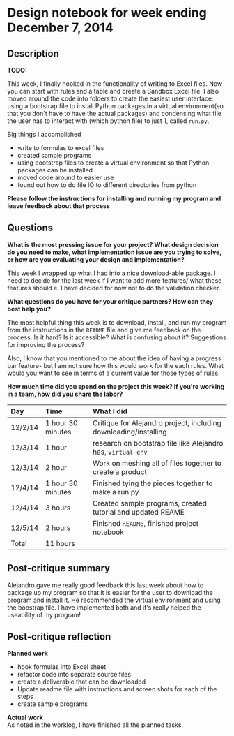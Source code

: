 # Design notebook for week ending December 7, 2014

## Description

**TODO:**   

This week, I finally hooked in the functionality of writing to Excel files. Now you can start with rules and a table and create a Sandbox Excel file. I also moved around the code into folders to create the easiest user interface: using a bootstrap file to install Python packages in a virtual environment(so that you don't have to have the actual packages) and condensing what file the user has to interact with (which python file) to just 1, called `run.py`.

Big things I accomplished
- write to formulas to excel files
- created sample programs
- using bootstrap files to create a virtual environment so that Python packages can be installed 
- moved code around to easier use 
- found out how to do file IO to different directories from  python 

**Please follow the instructions for installing and running my program and leave feedback about that process**

## Questions

**What is the most pressing issue for your project? What design decision do
you need to make, what implementation issue are you trying to solve, or how
are you evaluating your design and implementation?**

This week I wrapped up what I had into a nice download-able package.  I need to decide for the last week if I want to add more features/ what those features should e. I have decided for now not to do the validation checker. 

**What questions do you have for your critique partners? How can they best help
you?**

The most helpful thing this week is to download, install, and run my program from the instructions in the `README` file and give me feedback on the process. Is it hard? Is it accessible? What is confusing about it? Suggestions for improving the process?

Also, I know that you mentioned to me about the idea of having a progress bar feature- but I am not sure how this would work for the each rules. What would you want to see in terms of a current value for those types of rules. 


**How much time did you spend on the project this week? If you're working in a team, how did you share the labor?**

|Day | Time | What I did|
|:---|:-----|:---------|
| 12/2/14| 1 hour 30 minutes | Critique for Alejandro project, including downloading/installing |
| 12/3/14 | 1 hour | research on bootstrap file like Alejandro has, `virtual env`|
| 12/3/14 | 2 hour | Work on meshing all of files together to create a product |
| 12/4/14 | 1 hour 30 minutes | Finished tying the pieces together to make a run.py |
| 12/4/14 | 3 hours | Created sample programs, created tutorial and updated REAME | 
| 12/5/14 | 2 hours | Finished `README`, finished project notebook | 
| Total | 11 hours | |   


## Post-critique summary

Alejandro gave me really good feedback this last week about how to package up my program so that it is easier for the user to download the program and install it. He recommended the virtual environment and using the boostrap file. I have implemented both and it's really helped the useability of my program! 

## Post-critique reflection

**Planned work**
* hook formulas into Excel sheet
* refactor code into separate source files 
* create a deliverable that can be downloaded
* Update readme file with instructions and screen shots for each of the steps
* create sample programs

**Actual work**  
As noted in the worklog, I have finished all the planned tasks.


